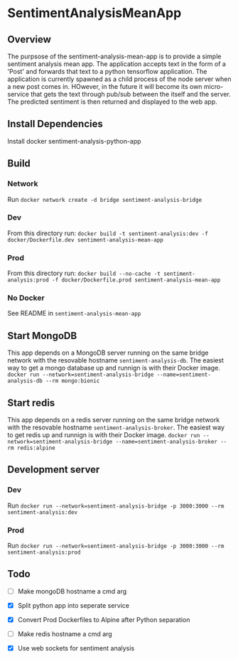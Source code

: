 # SentimentAnalysisMeanApp

## Overview
The purpsose of the sentiment-analysis-mean-app is to provide a simple sentiment analysis mean app. The application accepts text in the form of a 'Post' and forwards that text to a python tensorflow application. The application is currently spawned as a child process of the node server when a new post comes in. HOwever, in the future it will become its own micro-service that gets the text through pub/sub between the itself and the server. The predicted sentiment is then returned and displayed to the web app. 

## Install Dependencies
Install docker
sentiment-analysis-python-app

## Build
### Network 
Run `docker network create -d bridge sentiment-analysis-bridge`

### Dev
From this directory run: `docker build -t sentiment-analysis:dev -f docker/Dockerfile.dev sentiment-analysis-mean-app`
### Prod
From this directory run: `docker build --no-cache -t sentiment-analysis:prod -f docker/Dockerfile.prod sentiment-analysis-mean-app`

### No Docker
See README in `sentiment-analysis-mean-app`

## Start MongoDB

This app depends on a MongoDB server running on the same bridge network with the resovable hostname `sentiment-analysis-db`. The easiest way to get a mongo database up and runnign is with their Docker image.
`docker run --network=sentiment-analysis-bridge --name=sentiment-analysis-db --rm mongo:bionic`

## Start redis

This app depends on a redis server running on the same bridge network with the resovable hostname `sentiment-analysis-broker`. The easiest way to get redis up and runnign is with their Docker image.
`docker run --network=sentiment-analysis-bridge --name=sentiment-analysis-broker --rm redis:alpine`

## Development server
### Dev
Run `docker run --network=sentiment-analysis-bridge -p 3000:3000 --rm sentiment-analysis:dev`
### Prod
Run `docker run --network=sentiment-analysis-bridge -p 3000:3000 --rm sentiment-analysis:prod`

## Todo
* [ ] Make mongoDB hostname a cmd arg
* [X] Split python app into seperate service
* [X] Convert Prod Dockerfiles to Alpine after Python separation
* [ ] Make redis hostname a cmd arg
* [X] Use web sockets for sentiment analysis

